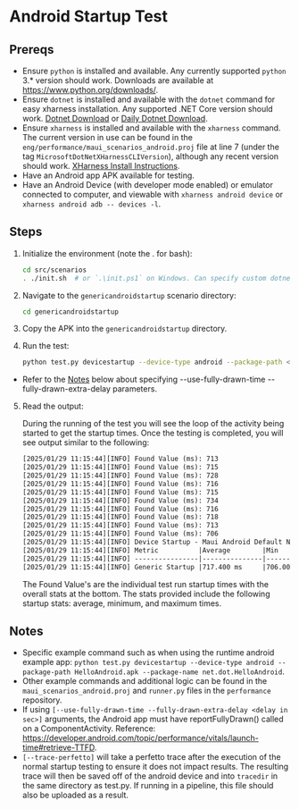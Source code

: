 
# Android Startup Test

## Prereqs

- Ensure `python` is installed and available. Any currently supported `python` 3.* version should work. Downloads are available at https://www.python.org/downloads/.
- Ensure `dotnet` is installed and available with the `dotnet` command for easy xharness installation. Any supported .NET Core version should work. [Dotnet Download](https://dotnet.microsoft.com/en-us/download) or [Daily Dotnet Download](https://github.com/dotnet/sdk/blob/main/documentation/package-table.md).
- Ensure `xharness` is installed and available with the `xharness` command. The current version in use can be found in the `eng/performance/maui_scenarios_android.proj` file at line 7 (under the tag `MicrosoftDotNetXHarnessCLIVersion`), although any recent version should work. [XHarness Install Instructions](https://github.com/dotnet/xharness?tab=readme-ov-file#installation-and-usage).
- Have an Android app APK available for testing.
- Have an Android Device (with developer mode enabled) or emulator connected to computer, and viewable with `xharness android device` or `xharness android adb -- devices -l`.

## Steps

1. Initialize the environment (note the . for bash):

    ```sh
    cd src/scenarios
    . ./init.sh  # or `.\init.ps1` on Windows. Can specify custom dotnet install with -dotnetdir <dir>, but dotnet install should not impact Android Startup testing itself.
    ```

2. Navigate to the `genericandroidstartup` scenario directory:

    ```sh
    cd genericandroidstartup
    ```

3. Copy the APK into the `genericandroidstartup` directory.
4. Run the test:

    ```sh
    python test.py devicestartup --device-type android --package-path <path-to-apk> --package-name <apk-package-name> [--disable-animations] [--use-fully-drawn-time --fully-drawn-extra-delay <delay-in-sec>] [--trace-perfetto]
    ```

* Refer to the [Notes](./android-startup-scenarios.md#notes) below about specifying --use-fully-drawn-time --fully-drawn-extra-delay parameters.

5. Read the output:

    During the running of the test you will see the loop of the activity being started to get the startup times.
    Once the testing is completed, you will see output similar to the following:

    ```txt
    [2025/01/29 11:15:44][INFO] Found Value (ms): 713
    [2025/01/29 11:15:44][INFO] Found Value (ms): 715
    [2025/01/29 11:15:44][INFO] Found Value (ms): 728
    [2025/01/29 11:15:44][INFO] Found Value (ms): 716
    [2025/01/29 11:15:44][INFO] Found Value (ms): 715
    [2025/01/29 11:15:44][INFO] Found Value (ms): 734
    [2025/01/29 11:15:44][INFO] Found Value (ms): 716
    [2025/01/29 11:15:44][INFO] Found Value (ms): 718
    [2025/01/29 11:15:44][INFO] Found Value (ms): 713
    [2025/01/29 11:15:44][INFO] Found Value (ms): 706
    [2025/01/29 11:15:44][INFO] Device Startup - Maui Android Default NoAnimation
    [2025/01/29 11:15:44][INFO] Metric          |Average        |Min            |Max
    [2025/01/29 11:15:44][INFO] ----------------|---------------|---------------|---------------
    [2025/01/29 11:15:44][INFO] Generic Startup |717.400 ms     |706.000 ms     |734.000 ms
    ```

    The Found Value's are the individual test run startup times with the overall stats at the bottom. The stats provided include the following startup stats: average, minimum, and maximum times.

## Notes

- Specific example command such as when using the runtime android example app: `python test.py devicestartup --device-type android --package-path HelloAndroid.apk --package-name net.dot.HelloAndroid`.
- Other example commands and additional logic can be found in the `maui_scenarios_android.proj` and `runner.py` files in the `performance` repository.
- If using `[--use-fully-drawn-time --fully-drawn-extra-delay <delay in sec>]` arguments, the Android app must have reportFullyDrawn() called on a ComponentActivity. Reference: https://developer.android.com/topic/performance/vitals/launch-time#retrieve-TTFD.
- `[--trace-perfetto]` will take a perfetto trace after the execution of the normal startup testing to ensure it does not impact results. The resulting trace will then be saved off of the android device and into `tracedir` in the same directory as test.py. If running in a pipeline, this file should also be uploaded as a result.
